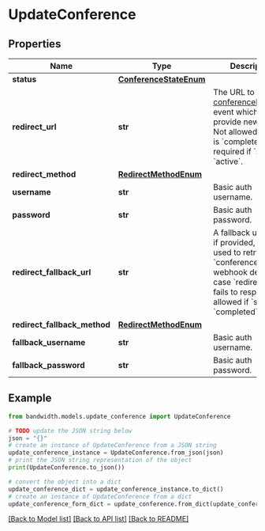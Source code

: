 # UpdateConference


## Properties

Name | Type | Description | Notes
------------ | ------------- | ------------- | -------------
**status** | [**ConferenceStateEnum**](ConferenceStateEnum.md) |  | [optional] 
**redirect_url** | **str** | The URL to send the [conferenceRedirect](/docs/voice/webhooks/conferenceRedirect) event which will provide new BXML. Not allowed if &#x60;state&#x60; is &#x60;completed&#x60;, but required if &#x60;state&#x60; is &#x60;active&#x60;. | [optional] 
**redirect_method** | [**RedirectMethodEnum**](RedirectMethodEnum.md) |  | [optional] 
**username** | **str** | Basic auth username. | [optional] 
**password** | **str** | Basic auth password. | [optional] 
**redirect_fallback_url** | **str** | A fallback url which, if provided, will be used to retry the &#x60;conferenceRedirect&#x60; webhook delivery in case &#x60;redirectUrl&#x60; fails to respond.  Not allowed if &#x60;state&#x60; is &#x60;completed&#x60;. | [optional] 
**redirect_fallback_method** | [**RedirectMethodEnum**](RedirectMethodEnum.md) |  | [optional] 
**fallback_username** | **str** | Basic auth username. | [optional] 
**fallback_password** | **str** | Basic auth password. | [optional] 

## Example

```python
from bandwidth.models.update_conference import UpdateConference

# TODO update the JSON string below
json = "{}"
# create an instance of UpdateConference from a JSON string
update_conference_instance = UpdateConference.from_json(json)
# print the JSON string representation of the object
print(UpdateConference.to_json())

# convert the object into a dict
update_conference_dict = update_conference_instance.to_dict()
# create an instance of UpdateConference from a dict
update_conference_form_dict = update_conference.from_dict(update_conference_dict)
```
[[Back to Model list]](../README.md#documentation-for-models) [[Back to API list]](../README.md#documentation-for-api-endpoints) [[Back to README]](../README.md)


